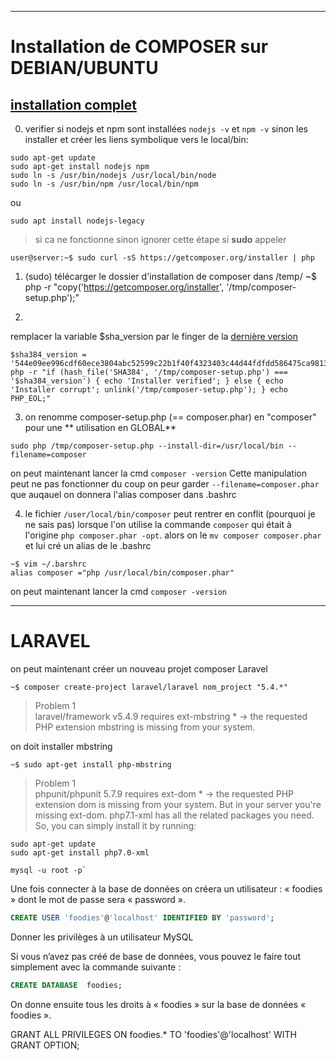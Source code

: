 ----
# Installation de COMPOSER sur DEBIAN/UBUNTU
[installation complet](https://gist.github.com/Lemmings19/b072aa4af5e0bff5f3332821f4c6b30c)
----
0. verifier si nodejs et npm sont installées `nodejs -v` et `npm -v`
sinon les installer et créer les liens symbolique vers le local/bin:

```
sudo apt-get update
sudo apt-get install nodejs npm
sudo ln -s /usr/bin/nodejs /usr/local/bin/node
sudo ln -s /usr/bin/npm /usr/local/bin/npm
```
ou 
```
sudo apt install nodejs-legacy
```

> si ca ne fonctionne sinon ignorer cette étape si **sudo** appeler
```
user@server:~$ sudo curl -sS https://getcomposer.org/installer | php
```
1. (sudo) télécarger le dossier d'installation de composer dans /temp/ 
~$ php -r "copy('https://getcomposer.org/installer', '/tmp/composer-setup.php');"

2. 
remplacer la variable $sha_version par le finger de la [dernière version](https://composer.github.io/pubkeys.html')
```
$sha384_version = '544e09ee996cdf60ece3804abc52599c22b1f40f4323403c44d44fdfdd586475ca9813a858088ffbc1f233e9b180f061'
php -r "if (hash_file('SHA384', '/tmp/composer-setup.php') === '$sha384_version') { echo 'Installer verified'; } else { echo 'Installer corrupt'; unlink('/tmp/composer-setup.php'); } echo PHP_EOL;"
```

3. on renomme composer-setup.php (== composer.phar) en "composer" pour une ** utilisation en GLOBAL**
``` 
sudo php /tmp/composer-setup.php --install-dir=/usr/local/bin --filename=composer
```

on peut maintenant lancer la cmd `composer -version`
Cette manipulation peut ne pas fonctionner du coup on peur garder `--filename=composer.phar`
que auqauel on donnera l'alias composer dans .bashrc

4. le fichier `/user/local/bin/composer` peut rentrer en conflit (pourquoi je ne sais pas) lorsque l'on utilise la commande `composer` qui était à l'origine `php composer.phar -opt`. alors on le  `mv composer composer.phar` et lui cré un alias de le .bashrc
```
~$ vim ~/.barshrc
alias composer ="php /usr/local/bin/composer.phar"
```
on peut maintenant lancer la cmd `composer -version`


----

# LARAVEL

on peut maintenant créer un nouveau projet composer Laravel
```shell
~$ composer create-project laravel/laravel nom_project "5.4.*"
```
> Problem 1  
  laravel/framework v5.4.9 requires ext-mbstring * -> the requested PHP extension mbstring is missing from your system.

on doit installer mbstring
```shell
~$ sudo apt-get install php-mbstring
```

> Problem 1  
  phpunit/phpunit 5.7.9 requires ext-dom * -> the requested PHP extension dom is missing from your system.
   But in your server you're missing ext-dom. php7.1-xml has all the related packages you need. So, you can simply install it by running:
```shell
sudo apt-get update
sudo apt-get install php7.0-xml
```

```shell
mysql -u root -p`
```
Une fois connecter à la base de données on créera un utilisateur : « foodies » dont le mot de passe sera « password ».

```sql
CREATE USER 'foodies'@'localhost' IDENTIFIED BY 'password';
```
Donner les privilèges à un utilisateur MySQL

Si vous n’avez pas créé de base de données, vous pouvez le faire tout simplement avec la commande suivante :
```sql
CREATE DATABASE  foodies;
```
On donne ensuite tous les droits à « foodies » sur la base de données « foodies ».

GRANT ALL PRIVILEGES ON foodies.* TO 'foodies'@'localhost'  WITH GRANT OPTION;
